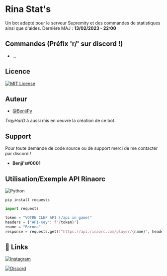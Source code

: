 
# Rina Stat's

Un bot adapté pour le serveur Supremity et des commandes de statistiques ainsi que d'aides.
Dernière MAJ : **13/02/2023 - 22:00**



## Commandes (Préfix 'r/' sur discord !)

- ...


## Licence






[![MIT License](https://img.shields.io/badge/License-MIT-green.svg)](https://choosealicense.com/licenses/mit/)



## Auteur

- [@BenjiPy](https://github.com/BenjiPy)

*TrqyHarD* à aussi mis en oeuvre la création de ce bot.
## Support

Pour toute demande de code source ou de support merci de me contacter par discord !

* **Benji's#0001**


## Utilisation/Exemple API Rinaorc

![Python](https://upload.wikimedia.org/wikipedia/commons/thumb/f/f8/Python_logo_and_wordmark.svg/131px-Python_logo_and_wordmark.svg.png)


```
pip install requests
```

```python
import requests

token = "VOTRE CLEF API (/api in game)"
headers = {"API-Key": f"{token}"}
rname = "Bornea"
response = requests.get(f"https://api.rinaorc.com/player/{name}", headers=headers)

```


## 🔗 Links
[![Instagram](https://upload.wikimedia.org/wikipedia/commons/thumb/a/a5/Instagram_icon.png/20px-Instagram_icon.png)](https://www.instagram.com/benbikzz/?hl=fr/)

[![Discord](https://upload.wikimedia.org/wikipedia/fr/thumb/9/98/Discord_logo.svg/langfr-90px-Discord_logo.svg.png)](https://discord.gg/Y8jnqTT55S/)





